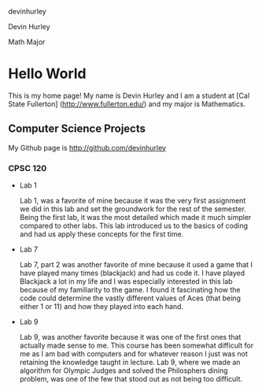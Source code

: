 devinhurley

Devin Hurley 

Math Major

# Hello World 

This is my home page! My name is Devin Hurley and I am a student at [Cal State Fullerton] (http://www.fullerton.edu/) and my major is Mathematics.

## Computer Science Projects 

My Github page is http://github.com/devinhurley

### CPSC 120

* Lab 1

    Lab 1, was a favorite of mine because it was the very first assignment we did in this lab and set the groundwork for the rest of the semester. Being the first lab, it was the most detailed which made it much simpler compared to other labs. This lab introduced us to the basics of coding and had us apply these concepts for the first time. 

* Lab 7 

    Lab 7, part 2 was another favorite of mine because it used a game that I have played many times (blackjack) and had us code it. I have played Blackjack a lot in my life and I was especially interested in this lab because of my familiarity to the game. I found it fascinating how the code could determine the vastly different values of Aces (that being either 1 or 11) and how they played into each hand. 

* Lab 9

    Lab 9, was another favorite because it was one of the first ones that actually made sense to me. This course has been somewhat difficult for me as I am bad with computers and for whatever reason I just was not retaining the knowledge taught in lecture. Lab 9, where we made an algorithm for Olympic Judges and solved the Philosphers dining problem, was one of the few that stood out as not being too difficult. 